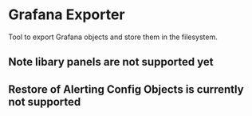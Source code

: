 # Grafana Exporter

Tool to export Grafana objects and store them in the filesystem.

## Note libary panels are not supported yet

## Restore of Alerting Config Objects is currently not supported
